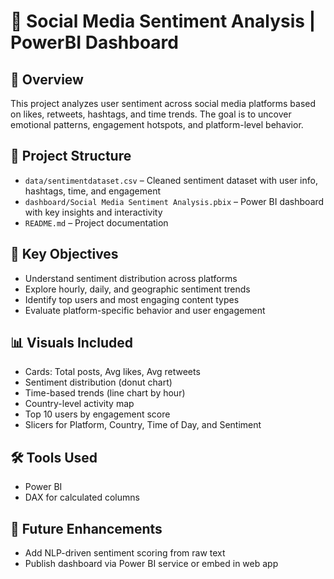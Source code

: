 # 💬 Social Media Sentiment Analysis | PowerBI Dashboard

## 📌 Overview
This project analyzes user sentiment across social media platforms based on likes, retweets, hashtags, and time trends. The goal is to uncover emotional patterns, engagement hotspots, and platform-level behavior.

## 📂 Project Structure

- `data/sentimentdataset.csv` – Cleaned sentiment dataset with user info, hashtags, time, and engagement
- `dashboard/Social Media Sentiment Analysis.pbix` – Power BI dashboard with key insights and interactivity
- `README.md` – Project documentation

## 🎯 Key Objectives
- Understand sentiment distribution across platforms
- Explore hourly, daily, and geographic sentiment trends
- Identify top users and most engaging content types
- Evaluate platform-specific behavior and user engagement

## 📊 Visuals Included
- Cards: Total posts, Avg likes, Avg retweets
- Sentiment distribution (donut chart)
- Time-based trends (line chart by hour)
- Country-level activity map
- Top 10 users by engagement score
- Slicers for Platform, Country, Time of Day, and Sentiment

## 🛠 Tools Used
- Power BI
- DAX for calculated columns

## 🚀 Future Enhancements
- Add NLP-driven sentiment scoring from raw text
- Publish dashboard via Power BI service or embed in web app
